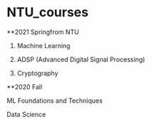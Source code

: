 # NTU_courses

**2021 Springfrom NTU

1. Machine Learning

2. ADSP (Advanced Digital Signal Processing)

3. Cryptography

**2020 Fall

ML Foundations and Techniques

Data Science
